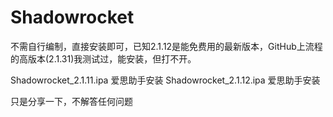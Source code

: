 # Shadowrocket
不需自行编制，直接安装即可，已知2.1.12是能免费用的最新版本，GitHub上流程的高版本(2.1.31)我测试过，能安装，但打不开。

Shadowrocket_2.1.11.ipa 爱思助手安装
Shadowrocket_2.1.12.ipa 爱思助手安装

只是分享一下，不解答任何问题
